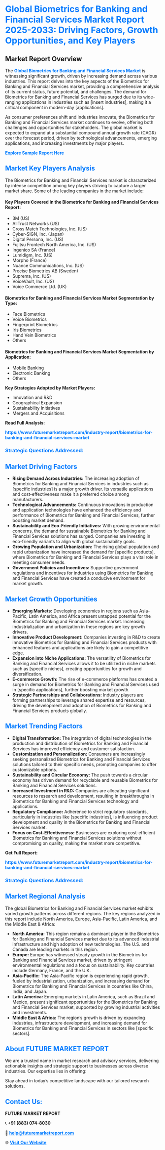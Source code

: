 <h1 style="color: #007BFF;">Global Biometrics for Banking and Financial Services Market Report 2025-2033: Driving Factors, Growth Opportunities, and Key Players</h1>

<section id="overview">
<h2>Market Report Overview</h2>
<p>The <a href="https://www.futuremarketreport.com/industry-report/biometrics-for-banking-and-financial-services-market" style="color: #007BFF; text-decoration: none;"><strong>Global Biometrics for Banking and Financial Services Market</strong></a> is witnessing significant growth, driven by increasing demand across various industries. This report delves into the key aspects of the Biometrics for Banking and Financial Services market, providing a comprehensive analysis of its current status, future potential, and challenges. The demand for Biometrics for Banking and Financial Services has surged due to its wide-ranging applications in industries such as [insert industries], making it a critical component in modern-day [applications].</p>
<p>As consumer preferences shift and industries innovate, the Biometrics for Banking and Financial Services market continues to evolve, offering both challenges and opportunities for stakeholders. The global market is expected to expand at a substantial compound annual growth rate (CAGR) over the forecast period, driven by technological advancements, emerging applications, and increasing investments by major players.</p>
</section>

<section id="overview">
<p><a href="https://www.futuremarketreport.com/request-sample/reportId=53773" style="color: #007BFF; text-decoration: none;"><strong>Explore Sample Report Here</strong></a></p>
</section>

<section id="key-players">
<h2 style="color: #007BFF;">Market Key Players Analysis</h2>
<p>The Biometrics for Banking and Financial Services market is characterized by intense competition among key players striving to capture a larger market share. Some of the leading companies in the market include:</p>
<h4>Key Players Covered in the Biometrics for Banking and Financial Services Report:</h4>
<ul><li>3M (US)</li><li>AllTrust Networks (US)</li><li>Cross Match Technologies, Inc. (US)</li><li>Cyber-SIGN, Inc. (Japan)</li><li>Digital Persona, Inc. (US)</li><li>Fujitsu Frontech North America, Inc. (US)</li><li>Ingenico SA (France)</li><li>Lumidigm, Inc. (US)</li><li>Morpho (France)</li><li>Nuance Communications, Inc. (US)</li><li>Precise Biometrics AB (Sweden)</li><li>Suprema, Inc. (US)</li><li>VoiceVault, Inc. (US)</li><li>Voice Commerce Ltd. (UK)</li></ul>
<h4>Biometrics for Banking and Financial Services Market Segmentation by Type:</h4>
<ul><li>Face Biometrics</li><li>Voice Biometrics</li><li>Fingerprint Biometrics</li><li>Iris Biometrics</li><li>Hand Vein Biometrics</li><li>Others</li></ul>

<h4>Biometrics for Banking and Financial Services Market Segmentation by Application:</h4>
<ul><li>Mobile Banking</li><li>Electronic Banking</li><li>Others</li></ul>
<p><strong>Key Strategies Adopted by Market Players:</strong></p>
<ul>
<li>Innovation and R&D</li>
<li>Geographical Expansion</li>
<li>Sustainability Initiatives</li>
<li>Mergers and Acquisitions</li>
</ul>
</section>

<section>
<p><strong>Read Full Analysis: </strong></p><a href="https://www.futuremarketreport.com/industry-report/biometrics-for-banking-and-financial-services-market" style="color: #007BFF; text-decoration: none;"><strong>https://www.futuremarketreport.com/industry-report/biometrics-for-banking-and-financial-services-market</strong></a>
<h3 style="color: #007BFF;">Strategic Questions Addressed:</h3>
</section>

<section id="driving-factors">
<h2 style="color: #007BFF;">Market Driving Factors</h2>
<ul>
<li><strong>Rising Demand Across Industries:</strong> The increasing adoption of Biometrics for Banking and Financial Services in industries such as [specific industries] is a major growth driver. Its versatile applications and cost-effectiveness make it a preferred choice among manufacturers.</li>
<li><strong>Technological Advancements:</strong> Continuous innovations in production and application technologies have enhanced the efficiency and performance of Biometrics for Banking and Financial Services, further boosting market demand.</li>
<li><strong>Sustainability and Eco-Friendly Initiatives:</strong> With growing environmental concerns, the demand for sustainable Biometrics for Banking and Financial Services solutions has surged. Companies are investing in eco-friendly variants to align with global sustainability goals.</li>
<li><strong>Growing Population and Urbanization:</strong> The rising global population and rapid urbanization have increased the demand for [specific products], where Biometrics for Banking and Financial Services plays a vital role in meeting consumer needs.</li>
<li><strong>Government Policies and Incentives:</strong> Supportive government regulations and incentives for industries using Biometrics for Banking and Financial Services have created a conducive environment for market growth.</li>
</ul>
</section>

<section id="growth-opportunities">
<h2 style="color: #007BFF;">Market Growth Opportunities</h2>
<ul>
<li><strong>Emerging Markets:</strong> Developing economies in regions such as Asia-Pacific, Latin America, and Africa present untapped potential for the Biometrics for Banking and Financial Services market. Increasing industrialization and urbanization in these regions are key growth drivers.</li>
<li><strong>Innovative Product Development:</strong> Companies investing in R&D to create innovative Biometrics for Banking and Financial Services products with enhanced features and applications are likely to gain a competitive edge.</li>
<li><strong>Expansion into Niche Applications:</strong> The versatility of Biometrics for Banking and Financial Services allows it to be utilized in niche markets such as [specific niches], creating opportunities for growth and diversification.</li>
<li><strong>E-commerce Growth:</strong> The rise of e-commerce platforms has created a surge in demand for Biometrics for Banking and Financial Services used in [specific applications], further boosting market growth.</li>
<li><strong>Strategic Partnerships and Collaborations:</strong> Industry players are forming partnerships to leverage shared expertise and resources, driving the development and adoption of Biometrics for Banking and Financial Services products globally.</li>
</ul>
</section>

<section id="trending-factors">
<h2 style="color: #007BFF;">Market Trending Factors</h2>
<ul>
<li><strong>Digital Transformation:</strong> The integration of digital technologies in the production and distribution of Biometrics for Banking and Financial Services has improved efficiency and customer satisfaction.</li>
<li><strong>Customization and Personalization:</strong> Consumers are increasingly seeking personalized Biometrics for Banking and Financial Services solutions tailored to their specific needs, prompting companies to offer customizable options.</li>
<li><strong>Sustainability and Circular Economy:</strong> The push towards a circular economy has driven demand for recyclable and reusable Biometrics for Banking and Financial Services solutions.</li>
<li><strong>Increased Investment in R&D:</strong> Companies are allocating significant resources to research and development, resulting in breakthroughs in Biometrics for Banking and Financial Services technology and applications.</li>
<li><strong>Regulatory Compliance:</strong> Adherence to strict regulatory standards, particularly in industries like [specific industries], is influencing product development and quality in the Biometrics for Banking and Financial Services market.</li>
<li><strong>Focus on Cost-Effectiveness:</strong> Businesses are exploring cost-efficient Biometrics for Banking and Financial Services solutions without compromising on quality, making the market more competitive.</li>
</ul>
</section>

<section>
<p><strong>Get Full Report: </strong></p><a href="https://www.futuremarketreport.com/industry-report/biometrics-for-banking-and-financial-services-market" style="color: #007BFF; text-decoration: none;"><strong>https://www.futuremarketreport.com/industry-report/biometrics-for-banking-and-financial-services-market</strong></a>
<h3 style="color: #007BFF;">Strategic Questions Addressed:</h3>
</section>


<section id="regional-analysis">
<h2 style="color: #007BFF;">Market Regional Analysis</h2>
<p>The global Biometrics for Banking and Financial Services market exhibits varied growth patterns across different regions. The key regions analyzed in this report include North America, Europe, Asia-Pacific, Latin America, and the Middle East & Africa:</p>
<ul>
<li><strong>North America:</strong> This region remains a dominant player in the Biometrics for Banking and Financial Services market due to its advanced industrial infrastructure and high adoption of new technologies. The U.S. and Canada are leading markets in this region.</li>
<li><strong>Europe:</strong> Europe has witnessed steady growth in the Biometrics for Banking and Financial Services market, driven by stringent environmental regulations and a focus on sustainability. Key countries include Germany, France, and the U.K.</li>
<li><strong>Asia-Pacific:</strong> The Asia-Pacific region is experiencing rapid growth, fueled by industrialization, urbanization, and increasing demand for Biometrics for Banking and Financial Services in countries like China, India, and Japan.</li>
<li><strong>Latin America:</strong> Emerging markets in Latin America, such as Brazil and Mexico, present significant opportunities for the Biometrics for Banking and Financial Services market, supported by growing industrial activities and investments.</li>
<li><strong>Middle East & Africa:</strong> The region’s growth is driven by expanding industries, infrastructure development, and increasing demand for Biometrics for Banking and Financial Services in sectors like [specific sectors].</li>
</ul>
</section>

<footer>
<h2 style="color: #007BFF;">About FUTURE MARKET REPORT</h2>
<p>We are a trusted name in market research and advisory services, delivering actionable insights and strategic support to businesses across diverse industries. Our expertise lies in offering:</p>

<p>Stay ahead in today’s competitive landscape with our tailored research solutions.</p>

<h2 style="color: #007BFF;">Contact Us:</h2>
<p><strong>FUTURE MARKET REPORT</strong></p>
<p>📞 <strong>+91 (883) 074-8030</strong></p>
<p>📧 <strong><a href="mailto:help@futuremarketreport.com" style="color: #007BFF;">help@futuremarketreport.com</a></strong></p>
<p>🌐 <strong><a href="https://www.futuremarketreport.com/" style="color: #007BFF;">Visit Our Website</a></strong></p>
</footer>